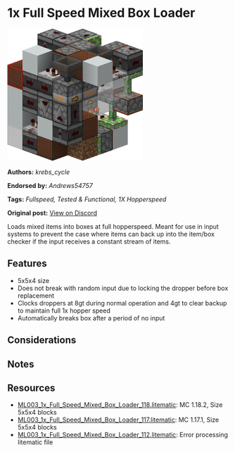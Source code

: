 # 1x Full Speed Mixed Box Loader
<img alt="1x_Full_Speed_Mixed_Box_Loader.png" src="images/1x_Full_Speed_Mixed_Box_Loader.png?raw=1" height="300px">

**Authors:** *krebs_cycle*

**Endorsed by:** *Andrews54757*

**Tags:** *Fullspeed, Tested & Functional, 1X Hopperspeed*

**Original post:** [View on Discord](https://discord.com/channels/1375556143186837695/1388316790202957984)

Loads mixed items into boxes at full hopperspeed. Meant for use in input systems to prevent the case where items can back up into the item/box checker if the input receives a constant stream of items.
## Features
- 5x5x4 size
- Does not break with random input due to locking the dropper before box replacement
- Clocks droppers at 8gt during normal operation and 4gt to clear backup to maintain full 1x hopper speed
- Automatically breaks box after a period of no input
## Considerations

## Notes

## Resources
- [ML003_1x_Full_Speed_Mixed_Box_Loader_118.litematic](attachments/ML003_1x_Full_Speed_Mixed_Box_Loader_118.litematic): MC 1.18.2, Size 5x5x4 blocks
- [ML003_1x_Full_Speed_Mixed_Box_Loader_117.litematic](attachments/ML003_1x_Full_Speed_Mixed_Box_Loader_117.litematic): MC 1.17.1, Size 5x5x4 blocks
- [ML003_1x_Full_Speed_Mixed_Box_Loader_112.litematic](attachments/ML003_1x_Full_Speed_Mixed_Box_Loader_112.litematic): Error processing litematic file
